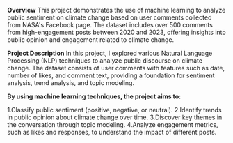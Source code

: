 **Overview**
This project demonstrates the use of machine learning to analyze public sentiment on climate change based on user comments collected from NASA's Facebook page. The dataset includes over 500 comments from high-engagement posts between 2020 and 2023, offering insights into public opinion and engagement related to climate change.

**Project Description**
In this project, I explored various Natural Language Processing (NLP) techniques to analyze public discourse on climate change. The dataset consists of user comments with features such as date, number of likes, and comment text, providing a foundation for sentiment analysis, trend analysis, and topic modeling.

**By using machine learning techniques, the project aims to:**

1.Classify public sentiment (positive, negative, or neutral).
2.Identify trends in public opinion about climate change over time.
3.Discover key themes in the conversation through topic modeling.
4.Analyze engagement metrics, such as likes and responses, to understand the impact of different posts.
